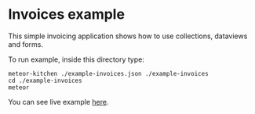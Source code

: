 Invoices example
================

This simple invoicing application shows how to use collections, dataviews and forms.

To run example, inside this directory type:

```
meteor-kitchen ./example-invoices.json ./example-invoices
cd ./example-invoices
meteor
```

You can see live example <a href="http://generator-invoices.meteor.com" target="_blank">here</a>.
